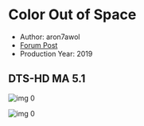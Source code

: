 # Color Out of Space

* Author: aron7awol
* [Forum Post](https://www.avsforum.com/threads/bass-eq-for-filtered-movies.2995212/post-59262742)
* Production Year: 2019

## DTS-HD MA 5.1

![img 0](https://i.imgur.com/o65TCru.jpg)

![img 0](https://i.imgur.com/eldShXd.png)

